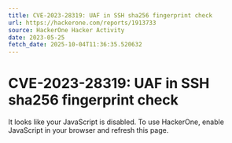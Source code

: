 ```yaml
---
title: CVE-2023-28319: UAF in SSH sha256 fingerprint check
url: https://hackerone.com/reports/1913733
source: HackerOne Hacker Activity
date: 2023-05-25
fetch_date: 2025-10-04T11:36:35.520632
---
```


# CVE-2023-28319: UAF in SSH sha256 fingerprint check

It looks like your JavaScript is disabled. To use HackerOne, enable JavaScript in your browser and refresh this page.